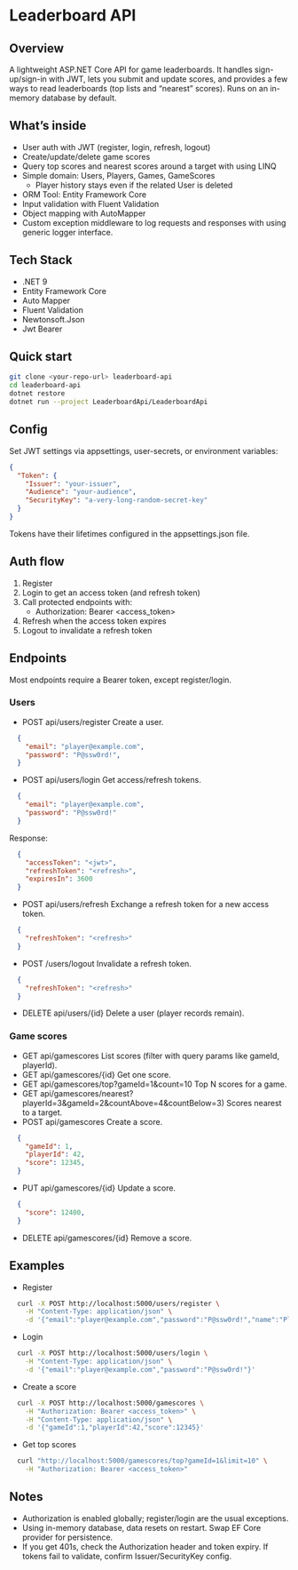 # Leaderboard API

## Overview
A lightweight ASP.NET Core API for game leaderboards. It handles sign-up/sign-in with JWT, lets you submit and update scores, and provides a few ways to read leaderboards (top lists and “nearest” scores).
Runs on an in-memory database by default.

## What’s inside
- User auth with JWT (register, login, refresh, logout)
- Create/update/delete game scores
- Query top scores and nearest scores around a target with using LINQ
- Simple domain: Users, Players, Games, GameScores
    - Player history stays even if the related User is deleted
- ORM Tool: Entity Framework Core
- Input validation with Fluent Validation
- Object mapping with AutoMapper
- Custom exception middleware to log requests and responses with using generic logger interface.

## Tech Stack
- .NET 9
- Entity Framework Core
- Auto Mapper
- Fluent Validation
- Newtonsoft.Json
- Jwt Bearer

## Quick start
``` bash
git clone <your-repo-url> leaderboard-api
cd leaderboard-api
dotnet restore
dotnet run --project LeaderboardApi/LeaderboardApi
```
## Config
Set JWT settings via appsettings, user-secrets, or environment variables:
``` json
{
  "Token": {
    "Issuer": "your-issuer",
    "Audience": "your-audience",
    "SecurityKey": "a-very-long-random-secret-key"
  }
}
```
Tokens have their lifetimes configured in the appsettings.json file.
## Auth flow
1. Register
2. Login to get an access token (and refresh token)
3. Call protected endpoints with:
    - Authorization: Bearer <access_token>
4. Refresh when the access token expires
5. Logout to invalidate a refresh token

## Endpoints
Most endpoints require a Bearer token, except register/login.
### Users
- POST api/users/register
Create a user.
``` json
  {
    "email": "player@example.com",
    "password": "P@ssw0rd!",
  }
```
- POST api/users/login
Get access/refresh tokens.
``` json
  {
    "email": "player@example.com",
    "password": "P@ssw0rd!"
  }
```
Response:
``` json
  {
    "accessToken": "<jwt>",
    "refreshToken": "<refresh>",
    "expiresIn": 3600
  }
```
- POST api/users/refresh
Exchange a refresh token for a new access token.
``` json
  {
    "refreshToken": "<refresh>"
  }
```
- POST /users/logout
Invalidate a refresh token.
``` json
  {
    "refreshToken": "<refresh>"
  }
```
- DELETE api/users/{id}
Delete a user (player records remain).

### Game scores
- GET api/gamescores
List scores (filter with query params like gameId, playerId).
- GET api/gamescores/{id}
Get one score.
- GET api/gamescores/top?gameId=1&count=10
Top N scores for a game.
- GET api/gamescores/nearest?playerId=3&gameId=2&countAbove=4&countBelow=3)
Scores nearest to a target.
- POST api/gamescores
Create a score.
``` json
  {
    "gameId": 1,
    "playerId": 42,
    "score": 12345,
  }
```
- PUT api/gamescores/{id}
Update a score.
``` json
  {
    "score": 12400,
  }
```
- DELETE api/gamescores/{id}
Remove a score.

## Examples
- Register
``` bash
  curl -X POST http://localhost:5000/users/register \
    -H "Content-Type: application/json" \
    -d '{"email":"player@example.com","password":"P@ssw0rd!","name":"Player One"}'
```
- Login
``` bash
  curl -X POST http://localhost:5000/users/login \
    -H "Content-Type: application/json" \
    -d '{"email":"player@example.com","password":"P@ssw0rd!"}'
```
- Create a score
``` bash
  curl -X POST http://localhost:5000/gamescores \
    -H "Authorization: Bearer <access_token>" \
    -H "Content-Type: application/json" \
    -d '{"gameId":1,"playerId":42,"score":12345}'
```
- Get top scores
``` bash
  curl "http://localhost:5000/gamescores/top?gameId=1&limit=10" \
    -H "Authorization: Bearer <access_token>"
```
## Notes
- Authorization is enabled globally; register/login are the usual exceptions.
- Using in-memory database, data resets on restart. Swap EF Core provider for persistence.
- If you get 401s, check the Authorization header and token expiry. If tokens fail to validate, confirm Issuer/SecurityKey config.
